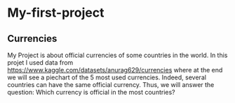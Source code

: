# My-first-project

## Currencies 

My Project is about official currencies of some countries in the world. In this projet I used data from https://www.kaggle.com/datasets/anurag629/currencies where at the end we will see a piechart of the 5 most used currencies. Indeed, several countries can have the same official currency. Thus, we will answer the question: Which currency is official in the most countries?
